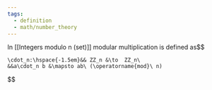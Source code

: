 ```yaml
---
tags:
  - definition
  - math/number_theory
---
```

In [[Integers modulo n (set)]] modular multiplication is defined as$$

	\cdot_n:\hspace{-1.5em}&& ZZ_n &\to  ZZ_n\
	&&a\cdot_n b &\mapsto ab\ (\operatorname{mod}\ n)

$$